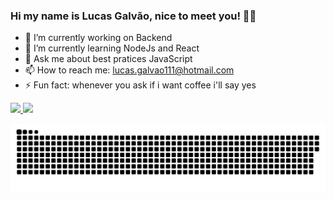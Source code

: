 ###  Hi my name is Lucas Galvão, nice to meet you! 👋🤵

- 🌠 I’m currently working on Backend
- 📘 I’m currently learning NodeJs and React
- 💬 Ask me about best pratices JavaScript
- 📫 How to reach me: lucas.galvao111@hotmail.com
- ⚡ Fun fact: whenever you ask if i want coffee i'll say yes

<div>
  <a href="https://github.com/LucasJS331">
  <img height="180em" src="https://github-readme-stats.vercel.app/api?username=Lucasjs331&show_icons=true&theme=github_dark&include_all_commits=true&count_private=true"/>
  <img height="180em" src="https://github-readme-stats.vercel.app/api/top-langs/?username=Lucasjs331&layout=compact&langs_count=7&theme=github_dark"/>
</div>
  

  ![Snake animation](https://github.com/LucasJs331/LucasJs331/blob/output/github-contribution-grid-snake.svg)
   

